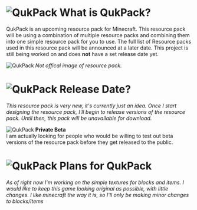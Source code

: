 # ![QukPack](https://i.imgur.com/wOQzmom.gif) What is QukPack?
QukPack is an upcoming resource pack for Minecraft. This resource pack will be using a combination of multiple resource packs and combining them into one simple resource pack for you to use. The full list of Resource packs used in this resource pack will be announced at a later date. This project is still being worked on and does **not** have a set release date yet.


![QukPack](https://i.imgur.com/TPmCSr8.jpg)
*Not offical image of resource pack.*


# ![QukPack](https://i.imgur.com/wOQzmom.gif) Release Date?
*This resource pack is very new, it's currently just an idea. Once I start designing the resource pack, I'll begin to release versions of the resource pack. Until then, this pack will be unavailable for download.*

![QukPack](https://i.imgur.com/xYI2R3b.png) **Private Beta**
<br>
I am actually looking for people who would be willing to test out beta versions of the resource pack
before they get released to the public.


# ![QukPack](https://i.imgur.com/wOQzmom.gif) Plans for QukPack
*As of right now I'm working on the simple textures for blocks and items. I would like to keep this game looking original as possible, with little changes. I like minecraft the way it is, so I'll only be making minor changes to blocks/items*

